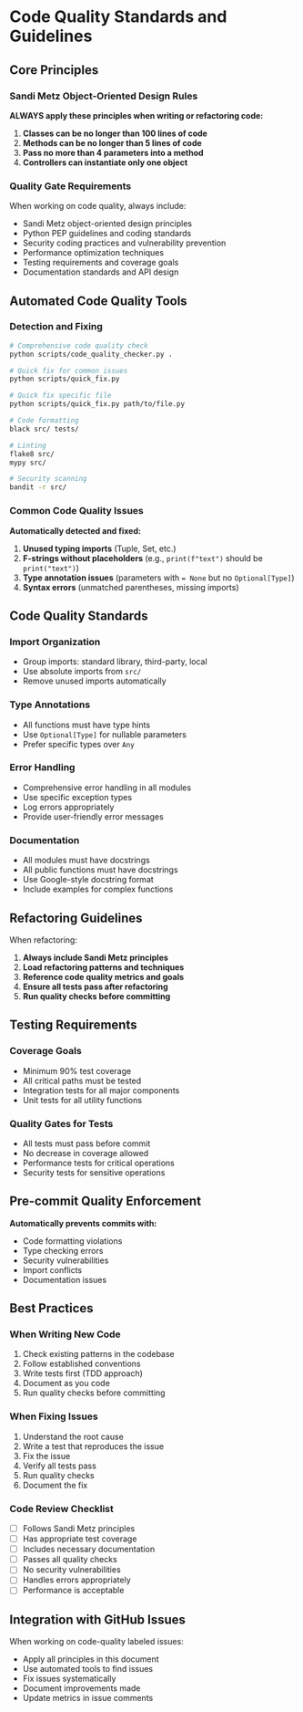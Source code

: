 # Code Quality Standards and Guidelines

## Core Principles

### Sandi Metz Object-Oriented Design Rules

**ALWAYS apply these principles when writing or refactoring code:**

1. **Classes can be no longer than 100 lines of code**
2. **Methods can be no longer than 5 lines of code**
3. **Pass no more than 4 parameters into a method**
4. **Controllers can instantiate only one object**

### Quality Gate Requirements

When working on code quality, always include:
- Sandi Metz object-oriented design principles
- Python PEP guidelines and coding standards
- Security coding practices and vulnerability prevention
- Performance optimization techniques
- Testing requirements and coverage goals
- Documentation standards and API design

## Automated Code Quality Tools

### Detection and Fixing

```bash
# Comprehensive code quality check
python scripts/code_quality_checker.py .

# Quick fix for common issues
python scripts/quick_fix.py

# Quick fix specific file
python scripts/quick_fix.py path/to/file.py

# Code formatting
black src/ tests/

# Linting
flake8 src/
mypy src/

# Security scanning
bandit -r src/
```

### Common Code Quality Issues

**Automatically detected and fixed:**
1. **Unused typing imports** (Tuple, Set, etc.)
2. **F-strings without placeholders** (e.g., `print(f"text")` should be `print("text")`)
3. **Type annotation issues** (parameters with `= None` but no `Optional[Type]`)
4. **Syntax errors** (unmatched parentheses, missing imports)

## Code Quality Standards

### Import Organization
- Group imports: standard library, third-party, local
- Use absolute imports from `src/`
- Remove unused imports automatically

### Type Annotations
- All functions must have type hints
- Use `Optional[Type]` for nullable parameters
- Prefer specific types over `Any`

### Error Handling
- Comprehensive error handling in all modules
- Use specific exception types
- Log errors appropriately
- Provide user-friendly error messages

### Documentation
- All modules must have docstrings
- All public functions must have docstrings
- Use Google-style docstring format
- Include examples for complex functions

## Refactoring Guidelines

When refactoring:
1. **Always include Sandi Metz principles**
2. **Load refactoring patterns and techniques**
3. **Reference code quality metrics and goals**
4. **Ensure all tests pass after refactoring**
5. **Run quality checks before committing**

## Testing Requirements

### Coverage Goals
- Minimum 90% test coverage
- All critical paths must be tested
- Integration tests for all major components
- Unit tests for all utility functions

### Quality Gates for Tests
- All tests must pass before commit
- No decrease in coverage allowed
- Performance tests for critical operations
- Security tests for sensitive operations

## Pre-commit Quality Enforcement

**Automatically prevents commits with:**
- Code formatting violations
- Type checking errors
- Security vulnerabilities
- Import conflicts
- Documentation issues

## Best Practices

### When Writing New Code
1. Check existing patterns in the codebase
2. Follow established conventions
3. Write tests first (TDD approach)
4. Document as you code
5. Run quality checks before committing

### When Fixing Issues
1. Understand the root cause
2. Write a test that reproduces the issue
3. Fix the issue
4. Verify all tests pass
5. Run quality checks
6. Document the fix

### Code Review Checklist
- [ ] Follows Sandi Metz principles
- [ ] Has appropriate test coverage
- [ ] Includes necessary documentation
- [ ] Passes all quality checks
- [ ] No security vulnerabilities
- [ ] Handles errors appropriately
- [ ] Performance is acceptable

## Integration with GitHub Issues

When working on code-quality labeled issues:
- Apply all principles in this document
- Use automated tools to find issues
- Fix issues systematically
- Document improvements made
- Update metrics in issue comments